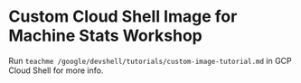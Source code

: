 # Custom Cloud Shell Image for Machine Stats Workshop

Run `teachme /google/devshell/tutorials/custom-image-tutorial.md` in GCP Cloud
Shell for more info.